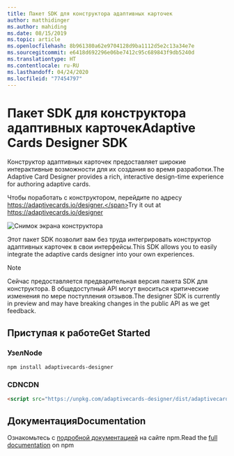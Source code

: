 ```yaml
---
title: Пакет SDK для конструктора адаптивных карточек
author: matthidinger
ms.author: mahiding
ms.date: 08/15/2019
ms.topic: article
ms.openlocfilehash: 8b961380a62e9704128d9ba1112d5e2c13a34e7e
ms.sourcegitcommit: e6418d692296e06be7412c95c689843f9db5240d
ms.translationtype: HT
ms.contentlocale: ru-RU
ms.lasthandoff: 04/24/2020
ms.locfileid: "77454797"
---
```

# <a name="adaptive-cards-designer-sdk"></a><span data-ttu-id="1c11a-102">Пакет SDK для конструктора адаптивных карточек</span><span class="sxs-lookup"><span data-stu-id="1c11a-102">Adaptive Cards Designer SDK</span></span>

<span data-ttu-id="1c11a-103">Конструктор адаптивных карточек предоставляет широкие интерактивные возможности для их создания во время разработки.</span><span class="sxs-lookup"><span data-stu-id="1c11a-103">The Adaptive Card Designer provides a rich, interactive design-time experience for authoring adaptive cards.</span></span>

<span data-ttu-id="1c11a-104">Чтобы поработать с конструктором, перейдите по адресу https://adaptivecards.io/designer.</span><span class="sxs-lookup"><span data-stu-id="1c11a-104">Try it out at https://adaptivecards.io/designer</span></span>

![Снимок экрана конструктора](../content/designer.png)

<span data-ttu-id="1c11a-106">Этот пакет SDK позволит вам без труда интегрировать конструктор адаптивных карточек в свои интерфейсы.</span><span class="sxs-lookup"><span data-stu-id="1c11a-106">This SDK allows you to easily integrate the adaptive cards designer into your own experiences.</span></span>

> [!NOTE]
> 
> <span data-ttu-id="1c11a-107">Сейчас предоставляется предварительная версия пакета SDK для конструктора. В общедоступный API могут вноситься критические изменения по мере поступления отзывов.</span><span class="sxs-lookup"><span data-stu-id="1c11a-107">The designer SDK is currently in preview and may have breaking changes in the public API as we get feedback.</span></span>

## <a name="get-started"></a><span data-ttu-id="1c11a-108">Приступая к работе</span><span class="sxs-lookup"><span data-stu-id="1c11a-108">Get Started</span></span>

### <a name="node"></a><span data-ttu-id="1c11a-109">Узел</span><span class="sxs-lookup"><span data-stu-id="1c11a-109">Node</span></span>

```console
npm install adaptivecards-designer
```

### <a name="cdn"></a><span data-ttu-id="1c11a-110">CDN</span><span class="sxs-lookup"><span data-stu-id="1c11a-110">CDN</span></span>

```html
<script src="https://unpkg.com/adaptivecards-designer/dist/adaptivecards-designer.js"></script>
```

## <a name="documentation"></a><span data-ttu-id="1c11a-111">Документация</span><span class="sxs-lookup"><span data-stu-id="1c11a-111">Documentation</span></span> 

<span data-ttu-id="1c11a-112">Ознакомьтесь с [подробной документацией](https://www.npmjs.com/package/adaptivecards-designer) на сайте npm.</span><span class="sxs-lookup"><span data-stu-id="1c11a-112">Read the [full documentation](https://www.npmjs.com/package/adaptivecards-designer) on npm</span></span>
